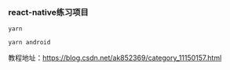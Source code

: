 ### react-native练习项目

```
yarn

yarn android
```
教程地址：https://blog.csdn.net/ak852369/category_11150157.html 